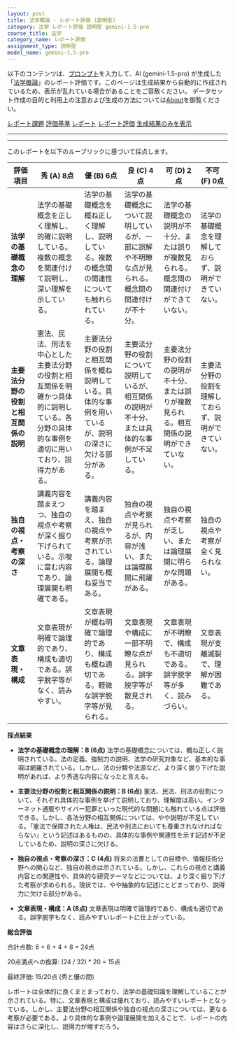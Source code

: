 ```yaml
---
layout: post
title: 法学概論 - レポート評価 (説明型)
category: 法学 レポート評価 説明型 gemini-1.5-pro
course_title: 法学
category_name: レポート評価
assignment_type: 説明型
model_name: gemini-1.5-pro
---
```


以下のコンテンツは、[プロンプト](https://github.com/takedatoshiyuki/synthetic_assignments/tree/main/generated/法学/gemini-1.5-pro/prompt_レポート評価-説明型.md)を入力して、AI (gemini-1.5-pro) が生成した「[法学概論](/contents/法学/)」のレポート評価です。このページは生成結果から自動的に作成されているため、表示が乱れている場合があることをご容赦ください。
データセット作成の目的と利用上の注意および生成の方法については[About](/About)を御覧ください。

[レポート課題](../レポート課題-説明型)
[評価基準](../評価基準-説明型)
[レポート](../レポート-説明型)
[レポート評価](../レポート評価-説明型)
[生成結果のみを表示](https://github.com/takedatoshiyuki/synthetic_assignments/tree/main/generated/法学/gemini-1.5-pro/レポート評価-説明型.md)
  

***
***
  
このレポートを以下のルーブリックに基づいて採点します。

| 評価項目 | 秀 (A) 8点 | 優 (B) 6点 | 良 (C) 4点 | 可 (D) 2点 | 不可 (F) 0点 |
|---|---|---|---|---|---|
| **法学の基礎概念の理解** | 法学の基礎概念を正しく理解し、的確に説明している。複数の概念を関連付けて説明し、深い理解を示している。 | 法学の基礎概念を概ね正しく理解し、説明している。複数の概念間の関連性についても触れられている。 | 法学の基礎概念について説明しているが、一部に誤解や不明瞭な点が見られる。概念間の関連付けが不十分。 | 法学の基礎概念の説明が不十分、または誤りが複数見られる。概念間の関連付けができていない。 | 法学の基礎概念を理解しておらず、説明ができていない。 |
| **主要法分野の役割と相互関係の説明** | 憲法、民法、刑法を中心とした主要法分野の役割と相互関係を明確かつ具体的に説明している。各分野の具体的な事例を適切に用いており、説得力がある。 | 主要法分野の役割と相互関係を概ね説明している。具体的な事例を用いているが、説明の深さに欠ける部分がある。 | 主要法分野の役割について説明しているが、相互関係の説明が不十分、または具体的な事例が不足している。 | 主要法分野の役割の説明が不十分、または誤りが複数見られる。相互関係の説明ができていない。 | 主要法分野の役割を理解しておらず、説明ができていない。 |
| **独自の視点・考察の深さ** | 講義内容を踏まえつつ、独自の視点や考察が深く掘り下げられている。示唆に富む内容であり、論理展開も明確である。 | 講義内容を踏まえ、独自の視点や考察が示されている。論理展開も概ね妥当である。 | 独自の視点や考察が見られるが、内容が浅い、または論理展開に飛躍がある。 | 独自の視点や考察が乏しい、または論理展開に明らかな問題がある。 | 独自の視点や考察が全く見られない。 |
| **文章表現・構成** | 文章表現が明確で論理的であり、構成も適切である。誤字脱字等がなく、読みやすい。 | 文章表現が概ね明確で論理的であり、構成も概ね適切である。軽微な誤字脱字等が見られる。 | 文章表現や構成に一部不明瞭な点が見られる。誤字脱字等が散見される。 | 文章表現が不明瞭で、構成も不適切である。誤字脱字等が多く、読みづらい。 | 文章表現が支離滅裂で、理解が困難である。 |


**採点結果**

* **法学の基礎概念の理解：B (6点)** 法学の基礎概念については、概ね正しく説明されている。法の定義、強制力の説明、法学の研究対象など、基本的な事項は網羅されている。しかし、法の分類や法源など、より深く掘り下げた説明があれば、より秀逸な内容になったと言える。

* **主要法分野の役割と相互関係の説明：B (6点)** 憲法、民法、刑法の役割について、それぞれ具体的な事例を挙げて説明しており、理解度は高い。インターネット通販やサイバー犯罪といった現代的な問題にも触れている点は評価できる。しかし、各法分野の相互関係については、やや説明が不足している。「憲法で保障された人権は、民法や刑法においても尊重されなければならない」という記述はあるものの、具体的な事例や関連性を示す記述が不足しているため、説明の深さに欠ける。

* **独自の視点・考察の深さ：C (4点)**  将来の法曹としての目標や、情報技術分野への関心など、独自の視点は示されている。しかし、これらの視点と講義内容との関連性や、具体的な研究テーマなどについては、より深く掘り下げた考察が求められる。現状では、やや抽象的な記述にとどまっており、説得力に欠ける部分がある。

* **文章表現・構成：A (8点)** 文章表現は明確で論理的であり、構成も適切である。誤字脱字もなく、読みやすいレポートに仕上がっている。

**総合評価**

合計点数: 6 + 6 + 4 + 8 = 24点

20点満点への換算: (24 / 32) * 20 = 15点

最終評価: 15/20点 (秀と優の間)


レポートは全体的に良くまとまっており、法学の基礎知識を理解していることが示されている。特に、文章表現と構成は優れており、読みやすいレポートとなっている。しかし、主要法分野の相互関係や独自の視点の深さについては、更なる考察が必要である。より具体的な事例や論理展開を加えることで、レポートの内容はさらに深化し、説得力が増すだろう。
